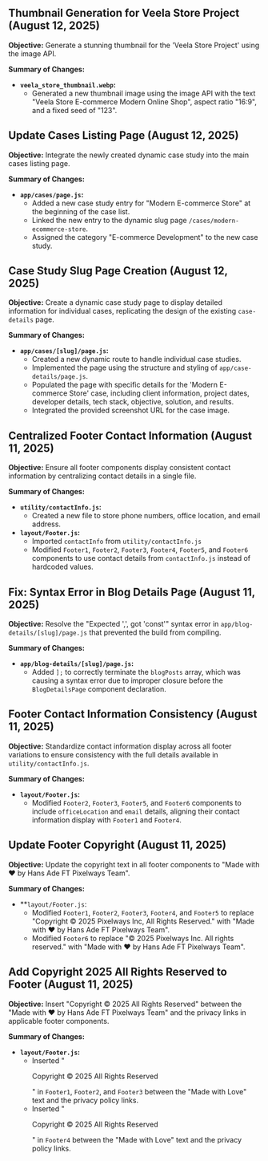 ## Thumbnail Generation for Veela Store Project (August 12, 2025)

**Objective:** Generate a stunning thumbnail for the 'Veela Store Project' using the image API.

**Summary of Changes:**

-   **`veela_store_thumbnail.webp`:**
    -   Generated a new thumbnail image using the image API with the text "Veela Store E-commerce Modern Online Shop", aspect ratio "16:9", and a fixed seed of "123".

## Update Cases Listing Page (August 12, 2025)

**Objective:** Integrate the newly created dynamic case study into the main cases listing page.

**Summary of Changes:**

-   **`app/cases/page.js`:**
    -   Added a new case study entry for "Modern E-commerce Store" at the beginning of the case list.
    -   Linked the new entry to the dynamic slug page `/cases/modern-ecommerce-store`.
    -   Assigned the category "E-commerce Development" to the new case study.

## Case Study Slug Page Creation (August 12, 2025)

**Objective:** Create a dynamic case study page to display detailed information for individual cases, replicating the design of the existing `case-details` page.

**Summary of Changes:**

-   **`app/cases/[slug]/page.js`:**
    -   Created a new dynamic route to handle individual case studies.
    -   Implemented the page using the structure and styling of `app/case-details/page.js`.
    -   Populated the page with specific details for the 'Modern E-commerce Store' case, including client information, project dates, developer details, tech stack, objective, solution, and results.
    -   Integrated the provided screenshot URL for the case image.

## Centralized Footer Contact Information (August 11, 2025)

**Objective:** Ensure all footer components display consistent contact information by centralizing contact details in a single file.

**Summary of Changes:**

-   **`utility/contactInfo.js`:**
    -   Created a new file to store phone numbers, office location, and email address.
-   **`layout/Footer.js`:**
    -   Imported `contactInfo` from `utility/contactInfo.js`
    -   Modified `Footer1`, `Footer2`, `Footer3`, `Footer4`, `Footer5`, and `Footer6` components to use contact details from `contactInfo.js` instead of hardcoded values.

## Fix: Syntax Error in Blog Details Page (August 11, 2025)

**Objective:** Resolve the "Expected ',', got 'const'" syntax error in `app/blog-details/[slug]/page.js` that prevented the build from compiling.

**Summary of Changes:**

-   **`app/blog-details/[slug]/page.js`:**
    -   Added `];` to correctly terminate the `blogPosts` array, which was causing a syntax error due to improper closure before the `BlogDetailsPage` component declaration.

## Footer Contact Information Consistency (August 11, 2025)

**Objective:** Standardize contact information display across all footer variations to ensure consistency with the full details available in `utility/contactInfo.js`.

**Summary of Changes:**

-   **`layout/Footer.js`:**
    -   Modified `Footer2`, `Footer3`, `Footer5`, and `Footer6` components to include `officeLocation` and `email` details, aligning their contact information display with `Footer1` and `Footer4`.

## Update Footer Copyright (August 11, 2025)

**Objective:** Update the copyright text in all footer components to "Made with ❤️ by Hans Ade FT Pixelways Team".

**Summary of Changes:**

-   **`layout/Footer.js`:
    -   Modified `Footer1`, `Footer2`, `Footer3`, `Footer4`, and `Footer5` to replace "Copyright © 2025 <Link href="/">Pixelways Inc</Link>, All Rights Reserved." with "Made with ❤️ by Hans Ade FT Pixelways Team".
    -   Modified `Footer6` to replace "© 2025 Pixelways Inc. All rights reserved." with "Made with ❤️ by Hans Ade FT Pixelways Team".

## Add Copyright 2025 All Rights Reserved to Footer (August 11, 2025)

**Objective:** Insert "Copyright © 2025 All Rights Reserved" between the "Made with ❤️ by Hans Ade FT Pixelways Team" and the privacy links in applicable footer components.

**Summary of Changes:**

-   **`layout/Footer.js`:**
    -   Inserted "<p>Copyright © 2025 All Rights Reserved</p>" in `Footer1`, `Footer2`, and `Footer3` between the "Made with Love" text and the privacy policy links.
    -   Inserted "<p>Copyright © 2025 All Rights Reserved</p>" in `Footer4` between the "Made with Love" text and the privacy policy links.
